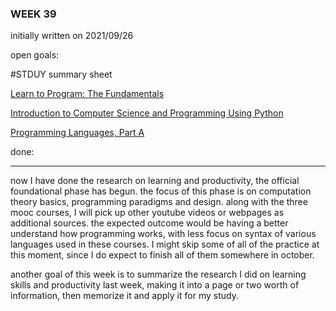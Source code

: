### WEEK 39

initially written on 2021/09/26

open goals:

#STDUY summary sheet

[Learn to Program: The Fundamentals](https://www.coursera.org/learn/learn-to-program)

[Introduction to Computer Science and Programming Using Python](https://learning.edx.org/course/course-v1:MITx+6.00.1x+2T2021a/home)

[Programming Languages, Part A](https://www.coursera.org/learn/programming-languages)

done:

---

now I have done the research on learning and productivity, the official foundational phase has begun. the focus of this phase is on computation theory basics, programming paradigms and design. along with the three mooc courses, I will pick up other youtube videos or webpages as additional sources. the expected outcome would be having a better understand how programming works, with less focus on syntax of various languages used in these courses. I might skip some of all of the practice at this moment, since I do expect to finish all of them somewhere in october.

another goal of this week is to summarize the research I did on learning skills and productivity last week, making it into a page or two worth of information, then memorize it and apply it for my study.
